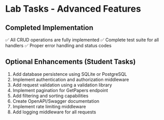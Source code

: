 # Lab Tasks - Advanced Features

## Completed Implementation
✅ All CRUD operations are fully implemented
✅ Complete test suite for all handlers
✅ Proper error handling and status codes

## Optional Enhancements (Student Tasks)
1. Add database persistence using SQLite or PostgreSQL
2. Implement authentication and authorization middleware
3. Add request validation using a validation library
4. Implement pagination for GetPapers endpoint
5. Add filtering and sorting capabilities
6. Create OpenAPI/Swagger documentation
7. Implement rate limiting middleware
8. Add logging middleware for all requests
